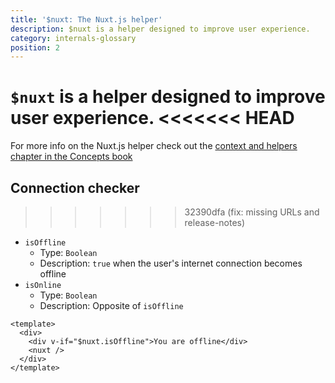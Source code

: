 ```yaml
---
title: '$nuxt: The Nuxt.js helper'
description: $nuxt is a helper designed to improve user experience.
category: internals-glossary
position: 2
---
```


`$nuxt` is a helper designed to improve user experience.
<<<<<<< HEAD
=======
For more info on the Nuxt.js helper check out the [context and helpers chapter in the Concepts book](/docs/2.x/concepts/context-helpers#nuxt-the-nuxtjs-helper)

## Connection checker
>>>>>>> 32390dfa (fix: missing URLs and release-notes)

- `isOffline`
  - Type: `Boolean`
  - Description: `true` when the user's internet connection becomes offline
- `isOnline`
  - Type: `Boolean`
  - Description: Opposite of `isOffline`

```html{}[layouts/default.vue]
<template>
  <div>
    <div v-if="$nuxt.isOffline">You are offline</div>
    <nuxt />
  </div>
</template>
```
